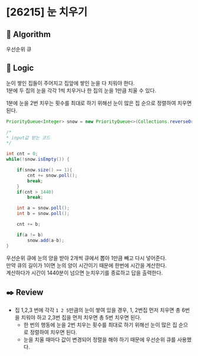 # [26215] 눈 치우기

## :pushpin: **Algorithm**

우선순위 큐

## :round_pushpin: **Logic**

눈이 쌓인 집들이 주어지고 집앞에 쌓인 눈을 다 치워야 한다.<br/>
1분에 두 집의 눈을 각각 1씩 치우거나 한 집의 눈을 1만큼 치울 수 있다.<br/>

1분에 눈을 2번 치우는 횟수를 최대로 하기 위해선 눈이 많은 집 순으로 정렬하여 치우면 된다.

```java
PriorityQueue<Integer> snow = new PriorityQueue<>(Collections.reverseOrder());

/*
* input값 받는 코드
*/

int cnt = 0;
while(!snow.isEmpty()) {

    if(snow.size() == 1){
        cnt += snow.poll();
        break;
    }
    if(cnt > 1440)
        break;

    int a = snow.poll();
    int b = snow.poll();

    cnt += b;

    if(a != b)
        snow.add(a-b);
}

```
우선순위 큐에 눈의 양을 받아 2개씩 큐에서 뽑아 1만큼 빼고 다시 넣어준다.<br/>
만약 큐의 길이가 1이면 눈의 양이 시간이기 때문에 한번에 시간을 계산한다.<br/>
계산하다가 시간이 1440분이 넘으면 눈치우기를 종료하고 답을 출력한다.

## :black_nib: **Review**
- 집 1,2,3 번에 각각 `1 2 5`만큼의 눈이 쌓여 있을 경우, 1, 2번집 먼저 치우면 총 6번을 치워야 하고 2,3번 집을 먼저 치우면 총 5번 치우면 된다.
    - 한 번의 행동에 눈을 2번 치우는 횟수를 최대로 하기 위해선 눈이 많은 집 순으로 정렬하여 치우면 된다.
    - 눈을 치울 때마다 값이 변경되어 정렬을 해야 하기 때문에 우선순위 큐를 사용했다.
